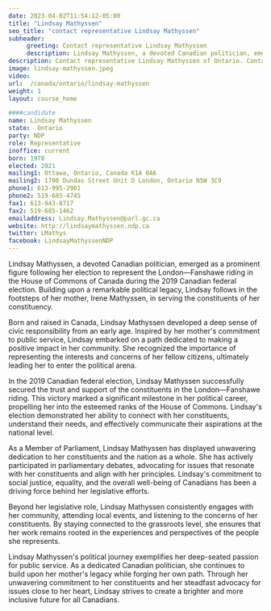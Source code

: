 ```yaml
---
date: 2023-04-02T11:54:12-05:00
title: "Lindsay Mathyssen"
seo_title: "contact representative Lindsay Mathyssen"
subheader:
     greeting: Contact representative Lindsay Mathyssen
     description: Lindsay Mathyssen, a devoted Canadian politician, emerged as a prominent figure following her election to represent the London—Fanshawe riding in the House of Commons of Canada during the 2019 Canadian federal election.
description: Contact representative Lindsay Mathyssen of Ontario. Contact information for Lindsay Mathyssen includes email address, phone number, and mailing address.
image: lindsay-mathyssen.jpeg
video:
url:  /canada/ontario/lindsay-mathyssen
weight: 1
layout: course_home

####candidate
name: Lindsay Mathyssen
state:	Ontario
party: NDP
role: Representative
inoffice: current
born: 1978
elected: 2021
mailing1: Ottawa, Ontario, Canada K1A 0A6
mailing2: 1700 Dundas Street Unit D London, Ontario N5W 3C9
phone1: 613-995-2901
phone2: 519-685-4745
fax1: 613-943-8717
fax2: 519-685-1462
emailaddress: Lindsay.Mathyssen@parl.gc.ca
website: http://lindsaymathyssen.ndp.ca
twitter: LMathys
facebook: LindsayMathyssenNDP
---
```


Lindsay Mathyssen, a devoted Canadian politician, emerged as a prominent figure following her election to represent the London—Fanshawe riding in the House of Commons of Canada during the 2019 Canadian federal election. Building upon a remarkable political legacy, Lindsay follows in the footsteps of her mother, Irene Mathyssen, in serving the constituents of her constituency.

Born and raised in Canada, Lindsay Mathyssen developed a deep sense of civic responsibility from an early age. Inspired by her mother's commitment to public service, Lindsay embarked on a path dedicated to making a positive impact in her community. She recognized the importance of representing the interests and concerns of her fellow citizens, ultimately leading her to enter the political arena.

In the 2019 Canadian federal election, Lindsay Mathyssen successfully secured the trust and support of the constituents in the London—Fanshawe riding. This victory marked a significant milestone in her political career, propelling her into the esteemed ranks of the House of Commons. Lindsay's election demonstrated her ability to connect with her constituents, understand their needs, and effectively communicate their aspirations at the national level.

As a Member of Parliament, Lindsay Mathyssen has displayed unwavering dedication to her constituents and the nation as a whole. She has actively participated in parliamentary debates, advocating for issues that resonate with her constituents and align with her principles. Lindsay's commitment to social justice, equality, and the overall well-being of Canadians has been a driving force behind her legislative efforts.

Beyond her legislative role, Lindsay Mathyssen consistently engages with her community, attending local events, and listening to the concerns of her constituents. By staying connected to the grassroots level, she ensures that her work remains rooted in the experiences and perspectives of the people she represents.

Lindsay Mathyssen's political journey exemplifies her deep-seated passion for public service. As a dedicated Canadian politician, she continues to build upon her mother's legacy while forging her own path. Through her unwavering commitment to her constituents and her steadfast advocacy for issues close to her heart, Lindsay strives to create a brighter and more inclusive future for all Canadians.
